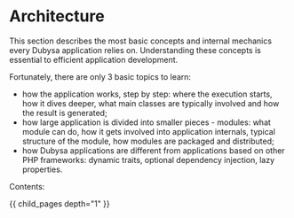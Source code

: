 # Architecture #

This section describes the most basic concepts and internal mechanics every Dubysa application relies on. Understanding these concepts is essential to efficient application development.

Fortunately, there are only 3 basic topics to learn:

* how the application works, step by step: where the execution starts, how it dives deeper, what main classes are typically involved and how the result is generated;
* how large application is divided into smaller pieces - modules: what module can do, how it gets involved into application internals, typical structure of the module, how modules are packaged and distributed;
* how Dubysa applications are different from applications based on other PHP frameworks: dynamic traits, optional dependency injection, lazy properties.

Contents:

{{ child_pages depth="1" }}
